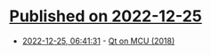 # [Published on 2022-12-25](index.md)

* [2022-12-25, 06:41:31](https://news.ycombinator.com/item?id=34124991) - [Qt on MCU (2018)](https://decovar.dev/blog/2022/12/24/qt-on-mcu/)
